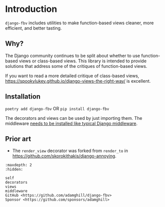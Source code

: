 # Introduction

`django-fbv` includes utilities to make function-based views cleaner, more efficient, and better tasting.

## Why?

The Django community continues to be split about whether to use function-based views or class-based views. This library is intended to provide solutions that address some of the critiques of function-based views.

If you want to read a more detailed critique of class-based views, https://spookylukey.github.io/django-views-the-right-way/ is excellent.

## Installation

`poetry add django-fbv` OR `pip install django-fbv`

The decorators and views can be used by just importing them. The middleware [needs to be installed like typical Django middleware](middleware.md#installation).

## Prior art

- The `render_view` decorator was forked from `render_to` in https://github.com/skorokithakis/django-annoying.

```{toctree}
:maxdepth: 2
:hidden:

self
decorators
views
middleware
GitHub <https://github.com/adamghill/django-fbv>
Sponsor <https://github.com/sponsors/adamghill>
```
